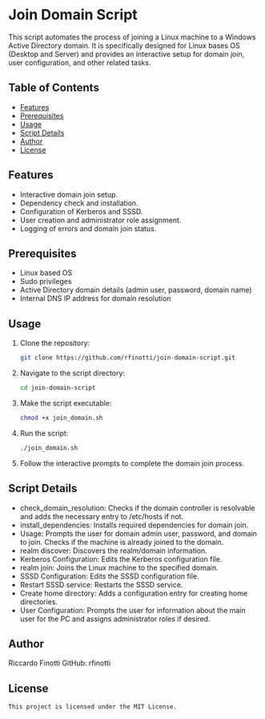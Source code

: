  # Join Domain Script

This script automates the process of joining a Linux machine to a Windows Active Directory domain. It is specifically designed for Linux bases OS (Desktop and Server) and provides an interactive setup for domain join, user configuration, and other related tasks.

## Table of Contents
- [Features](#features)
- [Prerequisites](#prerequisites)
- [Usage](#usage)
- [Script Details](#script-details)
- [Author](#author)
- [License](#license)

## Features

- Interactive domain join setup.
- Dependency check and installation.
- Configuration of Kerberos and SSSD.
- User creation and administrator role assignment.
- Logging of errors and domain join status.

## Prerequisites

- Linux based OS
- Sudo privileges
- Active Directory domain details (admin user, password, domain name)
- Internal DNS IP address for domain resolution

## Usage

1. Clone the repository:
   ```bash
   git clone https://github.com/rfinotti/join-domain-script.git

2. Navigate to the script directory:
   ```bash
   cd join-domain-script

3. Make the script executable:
   ```bash
   chmod +x join_domain.sh

4. Run the script:
   ```bash
   ./join_domain.sh

5. Follow the interactive prompts to complete the domain join process.

## Script Details
  - check_domain_resolution: Checks if the domain controller is resolvable and adds the necessary entry to /etc/hosts if not.
  - install_dependencies: Installs required dependencies for domain join.
  - Usage: Prompts the user for domain admin user, password, and domain to join. Checks if the machine is already joined to the domain.
  - realm discover: Discovers the realm/domain information.
  - Kerberos Configuration: Edits the Kerberos configuration file.
  - realm join: Joins the Linux machine to the specified domain.
  - SSSD Configuration: Edits the SSSD configuration file.
  - Restart SSSD service: Restarts the SSSD service.
  - Create home directory: Adds a configuration entry for creating home directories.
  - User Configuration: Prompts the user for information about the main user for the PC and assigns administrator roles if desired.

## Author
  Riccardo Finotti
  GitHub: rfinotti

## License
    This project is licensed under the MIT License.
